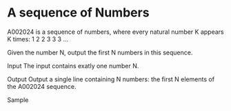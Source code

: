 # **A sequence of Numbers**

A002024 is a sequence of numbers, where every natural number K appears K times:
1 2 2 3 3 3 ...

Given the number N, output the first N numbers in this sequence.

Input
The input contains exatly one number N.

Output
Output a single line containing N numbers: the first N elements of the A002024 sequence.

Sample
